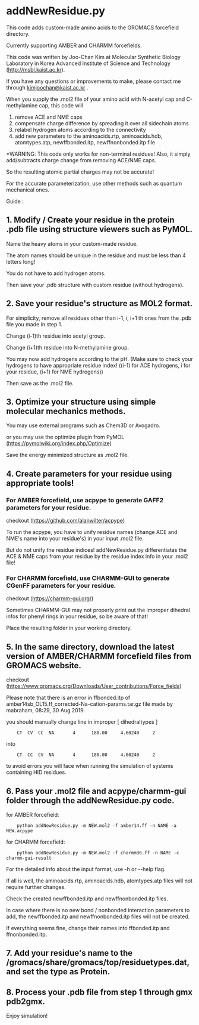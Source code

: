 # addNewResidue.py
This code adds custom-made amino acids to the GROMACS forcefield directory. 

Currently supporting AMBER and CHARMM forcefields.

This code was written by Joo-Chan Kim at Molecular Synthetic Biology Laboratory in Korea Advanced Institute of Science and Technology (http://msbl.kaist.ac.kr).

If you have any questions or improvements to make, please contact me through kimjoochan@kaist.ac.kr .

When you supply the .mol2 file of your amino acid with N-acetyl cap and C-methylamine cap, this code will
1. remove ACE and NME caps
2. compensate charge difference by spreading it over all sidechain atoms
3. relabel hydrogen atoms according to the connectivity
4. add new parameters to the aminoacids.rtp, aminoacids.hdb, atomtypes.atp, newffbonded.itp, newffnonbonded.itp file

*WARNING: This code only works for non-terminal residues! Also, it simply add/subtracts charge change from removing ACE/NME caps.
        
 So the resulting atomic partial charges may not be accurate!
        
 For the accurate parameterization, use other methods such as quantum mechanical ones.

Guide : 

## 1. Modify / Create your residue in the protein .pdb file using structure viewers such as PyMOL.

Name the heavy atoms in your custom-made residue.

The atom names should be unique in the residue and must be less than 4 letters long!

You do not have to add hydrogen atoms.

Then save your .pdb structure with custom residue (without hydrogens).

## 2. Save your residue's structure as MOL2 format.

For simplicity, remove all residues other than i-1, i, i+1 th ones from the .pdb file you made in step 1.

Change (i-1)th residue into acetyl group.

Change (i+1)th residue into N-methylamine group.

You may now add hydrogens according to the pH.
(Make sure to check your hydrogens to have appropriate residue index! ((i-1) for ACE hydrogens, i for your residue, (i+1) for NME hydrogens))

Then save as the .mol2 file.

## 3. Optimize your structure using simple molecular mechanics methods.

You may use external programs such as Chem3D or Avogadro.

or you may use the optimize plugin from PyMOL (https://pymolwiki.org/index.php/Optimize)

Save the energy minimized structure as .mol2 file.

## 4. Create parameters for your residue using appropriate tools!

### For AMBER forcefield, use acpype to generate GAFF2 parameters for your residue.

checkout (https://github.com/alanwilter/acpype)

To run the acpype, you have to unify residue names (change ACE and NME's name into your residue's) in your input .mol2 file.

But do not unify the residue indices! addNewResidue.py differentiates the ACE & NME caps from your residue by the residue index info in your .mol2 file!

### For CHARMM forcefield, use CHARMM-GUI to generate CGenFF parameters for your residue.

checkout (https://charmm-gui.org/)

Sometimes CHARMM-GUI may not properly print out the improper dihedral infos for phenyl rings in your residue, so be aware of that!

Place the resulting folder in your working directory.

## 5. In the same directory, download the latest version of AMBER/CHARMM forcefield files from GROMACS website.

checkout (https://www.gromacs.org/Downloads/User_contributions/Force_fields)

Please note that there is an error in ffbonded.itp of amber14sb_OL15.ff_corrected-Na-cation-params.tar.gz file made by mabraham, 08:29, 30 Aug 2019.

you should manually change line in improper [ dihedraltypes ] 

        CT  CV  CC  NA       4      180.00     4.60240     2
        
into

        CT  CC  CV  NA       4      180.00     4.60240     2

to avoid errors you will face when running the simulation of systems containing HID residues.

## 6. Pass your .mol2 file and acpype/charmm-gui folder through the addNewResidue.py code.

for AMBER forcefield:

        python addNewResidue.py -m NEW.mol2 -f amber14.ff -n NAME -a NEW.acpype
        
for CHARMM forcefield:
        
        python addNewResidue.py -m NEW.mol2 -f charmm36.ff -n NAME -c charmm-gui-result

For the detailed info about the input format, use -h or --help flag.

If all is well, the aminoacids.rtp, aminoacids.hdb, atomtypes.atp files will not require further changes.

Check the created newffbonded.itp and newffnonbonded.itp files.

In case where there is no new bond / nonbonded interaction parameters to add, the newffbonded.itp and newffnonbonded.itp files will not be created.

If everything seems fine, change their names into ffbonded.itp and ffnonbonded.itp.

## 7. Add your residue's name to the /gromacs/share/gromacs/top/residuetypes.dat, and set the type as Protein.

## 8. Process your .pdb file from step 1 through gmx pdb2gmx.

Enjoy simulation!
 
